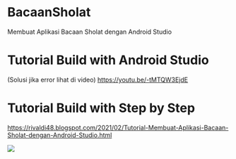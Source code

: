# BacaanSholat
Membuat Aplikasi Bacaan Sholat dengan Android Studio

# Tutorial Build with Android Studio
(Solusi jika error lihat di video)
https://youtu.be/-tMTQW3EjdE

# Tutorial Build with Step by Step
https://rivaldi48.blogspot.com/2021/02/Tutorial-Membuat-Aplikasi-Bacaan-Sholat-dengan-Android-Studio.html

<img src="https://i9.ytimg.com/vi/-tMTQW3EjdE/maxresdefault.jpg?time=1612758300000&sqp=CJz6goEG&rs=AOn4CLD_3tad90WU1g_UC5CSFQF2WamRbA" data-canonical-src="https://i9.ytimg.com/vi/-tMTQW3EjdE/maxresdefault.jpg?time=1612758300000&sqp=CJz6goEG&rs=AOn4CLD_3tad90WU1g_UC5CSFQF2WamRbA" style="max-width:100%;">
